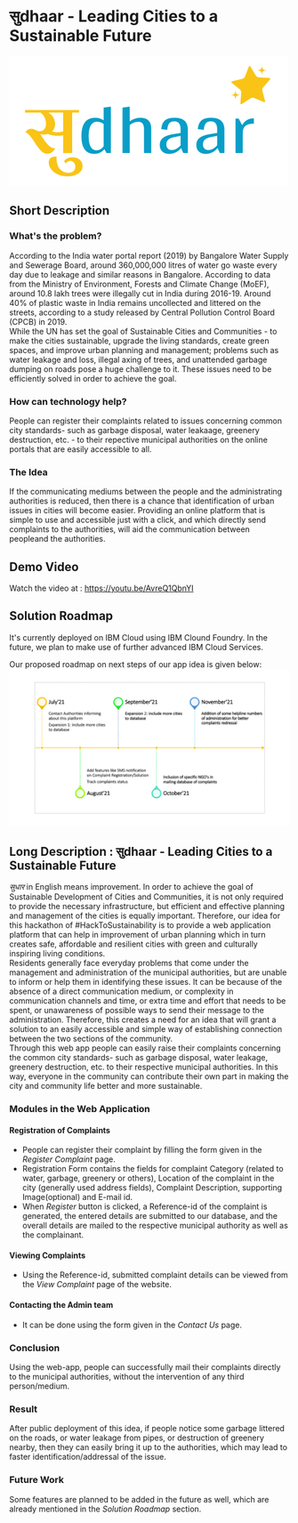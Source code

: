 # सुdhaar - Leading Cities to a Sustainable Future

![सुdhaar](/sudhaar.png)

## Short Description
### What's the problem?
According to the India water portal report (2019) by Bangalore Water Supply and Sewerage Board, around 360,000,000 litres of water go waste every day due to leakage and similar reasons in Bangalore. According to data from the Ministry of Environment, Forests and Climate Change (MoEF), around 10.8 lakh trees were illegally cut in India during 2016-19. Around 40% of plastic waste in India remains uncollected and littered on the streets, according to a study released by Central Pollution Control Board (CPCB) in 2019.<br>
While the UN has set the goal of Sustainable Cities and Communities - to make the cities sustainable, upgrade the living standards, create green spaces, and improve urban planning and management; problems such as water leakage and loss, illegal axing of trees, and unattended garbage dumping on roads pose a huge challenge to it. These issues need to be efficiently solved in order to achieve the goal.

### How can technology help?
People can register their complaints related to issues concerning common city standards- such as garbage disposal, water leakaage, greenery destruction, etc. - to their repective municipal authorities on the online portals that are easily accessible to all.

### The Idea
If the communicating mediums between the people and the administrating authorities is reduced, then there is a chance that identification of urban issues in cities will become easier. Providing an online platform that is simple to use and accessible just with a click, and which directly send complaints to the authorities, will aid the communication between peopleand the authorities.<br>

## Demo Video
Watch the video at : https://youtu.be/AvreQ1QbnYI

## Solution Roadmap
It's currently deployed on IBM Cloud using IBM Clound Foundry. In the future, we plan to make use of further advanced IBM Cloud Services.

Our proposed roadmap on next steps of our app idea is given below:
![Solution Roadmap](/Roadmap.png)


## Long Description : सुdhaar - Leading Cities to a Sustainable Future
_सुधार_ in English means improvement. In order to achieve the goal of Sustainable Development of Cities and Communities, it is not only required to provide the necessary infrastructure, but efficient and effective planning and management of the cities is equally important. Therefore, our idea for this hackathon of #HackToSustainability is to provide a web application platform that can help in improvement of urban planning which in turn creates safe, affordable and resilient cities with green and culturally inspiring living conditions.<br>
Residents generally face everyday problems that come under the management and administration of the municipal authorities, but are unable to inform or help them in identifying these issues. It can be because of the absence of a direct communication medium, or complexity in communication channels and time, or extra time and effort that needs to be spent, or unawareness of possible ways to send their message to the administration. Therefore, this creates a need for an idea that will grant a solution to an easily accessible and simple way of establishing connection between the two sections of the community.<br>
Through this web app people can easily raise their complaints concerning the common city standards- such as garbage disposal, water leakage, greenery destruction, etc. to their respective municipal authorities. In this way, everyone in the community can contribute their own part in making the city and community life better and more sustainable. 

### Modules in the Web Application

#### Registration of Complaints
* People can register their complaint by filling the form given in the _Register Complaint_ page.
* Registration Form contains the fields for complaint Category (related to water, garbage, greenery or others), Location of the complaint in the city (generally used address fields), Complaint Description, supporting Image(optional) and E-mail id.
* When _Register_ button is clicked, a Reference-id of the complaint is generated, the entered details are submitted to our database, and the overall details are mailed to the respective municipal authority as well as the complainant.

#### Viewing Complaints
* Using the Reference-id, submitted complaint details can be viewed from the _View Complaint_ page of the website.

#### Contacting the Admin team
* It can be done using the form given in the _Contact Us_ page.

### Conclusion
Using the web-app, people can successfully mail their complaints directly to the municipal authorities, without the intervention of any third person/medium.

### Result
After public deployment of this idea, if people notice some garbage littered on the roads, or water leakage from pipes, or destruction of greenery nearby, then they can easily bring it up to the authorities, which may lead to faster identification/addressal of the issue.

### Future Work
Some features are planned to be added in the future as well, which are already mentioned in the _Solution Roadmap_ section.
